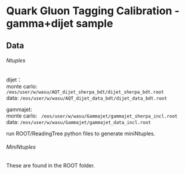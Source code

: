# Quark Gluon Tagging Calibration - gamma+dijet sample

## Data
###### Ntuples
dijet：  
  monte carlo:    ```/eos/user/w/wasu/AQT_dijet_sherpa_bdt/dijet_sherpa_bdt.root```  
  data:        ```/eos/user/w/wasu/AQT_dijet_data_bdt/dijet_data_bdt.root```  

gammajet:   
  monte carlo: ``` /eos/user/w/wasu/Gammajet/gammajet_sherpa_incl.root```  
  data: ```/eos/user/w/wasu/Gammajet/gammajet_data_incl.root```
  
  run ROOT/ReadingTree python files to generate miniNtuples.  
###### MiniNtuples
 These are found in the ROOT folder.  
 
 
  
 
 

